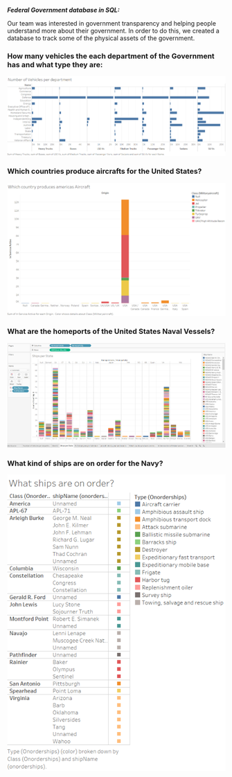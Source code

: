 

***Federal Government database in SQL:***

Our team was interested in government transparency and helping people understand more about their government.
In order to do this, we created a database to track some of the physical assets of the government.

### How many vehicles the each department of the Government has and what type they are:

<img src="images/fleetDept.png?raw=true"/>


### Which countries produce aircrafts for the United States?


<img src="images/craftCount.png?raw=true"/>


### What are the homeports of the United States Naval Vessels?

<img src="images/shipPort.png?raw=true"/>

### What kind of ships are on order for the Navy?


<img src="images/Onorder.png?raw=true"/>
